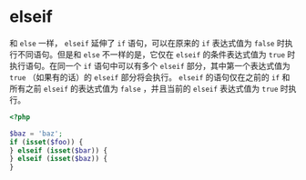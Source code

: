 # elseif

和 `else` 一样， `elseif` 延伸了 `if` 语句，可以在原来的 `if` 表达式值为 `false` 时执行不同语句。但是和 `else` 不一样的是，它仅在 `elseif` 的条件表达式值为 `true` 时执行语句。在同一个 `if` 语句中可以有多个 `elseif` 部分，其中第一个表达式值为 `true` （如果有的话）的 `elseif` 部分将会执行。 `elseif` 的语句仅在之前的 `if` 和所有之前 `elseif` 的表达式值为 `false` ，并且当前的 `elseif` 表达式值为 `true` 时执行。

```php
<?php

$baz = 'baz';
if (isset($foo)) {
} elseif (isset($bar)) {
} elseif (isset($baz)) {
}

```

